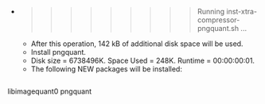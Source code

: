 * >>>>>>>>> Running inst-xtra-compressor-pngquant.sh ...
  * After this operation, 142 kB of additional disk space will be used.
  * Install pngquant.
  * Disk size = 6738496K. Space Used = 248K. Runtime = 00:00:00:01.
  * The following NEW packages will be installed:
  ```bash
libimagequant0 pngquant
  ```
